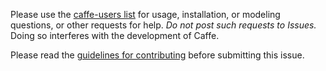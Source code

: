 Please use the [caffe-users list](https://groups.google.com/forum/#!forum/caffe-users) for usage, installation, or modeling questions, or other requests for help.
_Do not post such requests to Issues._ Doing so interferes with the development of Caffe.

Please read the [guidelines for contributing](https://github.com/BVLC/caffe/blob/master/CONTRIBUTING.md) before submitting this issue.
